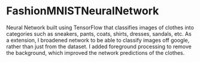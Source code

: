 # FashionMNISTNeuralNetwork

Neural Network built using TensorFlow that classifies images of clothes into categories such as sneakers, pants, coats, shirts, dresses, sandals, etc. As a extension, I broadened network to be able to classify images off google, rather than just from the dataset. I added foreground processing to remove the background, which improved the network predictions of the clothes.

